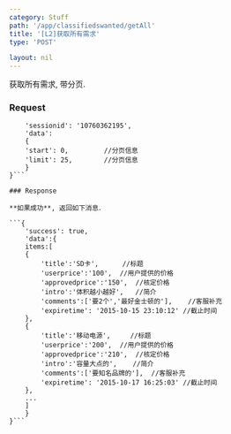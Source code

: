 ```yaml
---
category: Stuff
path: '/app/classifiedswanted/getAll'
title: '[L2]获取所有需求'
type: 'POST'

layout: nil
---
```


获取所有需求, 带分页.

### Request


```{
    'sessionid': '10760362195',
    'data':
	{
	'start': 0,			//分页信息
	'limit': 25,		//分页信息
  	}
}```

### Response

**如果成功**, 返回如下消息．

```{
    'success': true,
    'data':{
	items:[
	{
		'title':'SD卡',		//标题
	    'userprice':'100',	//用户提供的价格
	    'approvedprice':'150',	//核定价格
	    'intro':'体积越小越好',	//简介
	    'comments':['要2个','最好金士顿的'],	//客服补充
	    'expiretime': '2015-10-15 23:10:12'	//截止时间
	},
	{
		'title':'移动电源',		//标题
	    'userprice':'200',	//用户提供的价格
	    'approvedprice':'210',	//核定价格
	    'intro':'容量大点的',	//简介
	    'comments':['要知名品牌的'],	//客服补充
	    'expiretime': '2015-10-17 16:25:03'	//截止时间
	},
	...
	]
    }
}```

